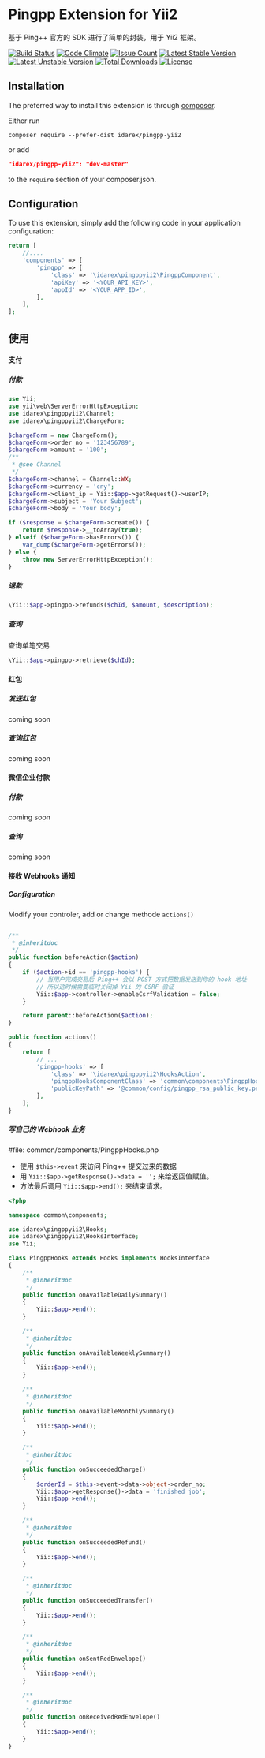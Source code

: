 Pingpp Extension for Yii2
=================

基于 Ping++ 官方的 SDK 进行了简单的封装，用于 Yii2 框架。

[![Build Status](https://travis-ci.org/idarex/pingpp-yii2.svg)](https://travis-ci.org/idarex/pingpp-yii2)
[![Code Climate](https://codeclimate.com/github/idarex/pingpp-yii2/badges/gpa.svg)](https://codeclimate.com/github/idarex/pingpp-yii2)
[![Issue Count](https://codeclimate.com/github/idarex/pingpp-yii2/badges/issue_count.svg)](https://codeclimate.com/github/idarex/pingpp-yii2)
[![Latest Stable Version](https://poser.pugx.org/idarex/pingpp-yii2/version)](https://packagist.org/packages/idarex/pingpp-yii2)
[![Latest Unstable Version](https://poser.pugx.org/idarex/pingpp-yii2/v/unstable)](//packagist.org/packages/idarex/pingpp-yii2)
[![Total Downloads](https://poser.pugx.org/idarex/pingpp-yii2/downloads)](https://packagist.org/packages/idarex/pingpp-yii2)
[![License](https://poser.pugx.org/idarex/pingpp-yii2/license)](https://packagist.org/packages/idarex/pingpp-yii2)

Installation
--------------------

The preferred way to install this extension is through [composer](http://getcomposer.org/download/).

Either run

```
composer require --prefer-dist idarex/pingpp-yii2
```

or add

```json
"idarex/pingpp-yii2": "dev-master"
```

to the `require` section of your composer.json.


Configuration
--------------------

To use this extension, simply add the following code in your application configuration:

```php
return [
    //....
    'components' => [
        'pingpp' => [
            'class' => '\idarex\pingppyii2\PingppComponent',
            'apiKey' => '<YOUR_API_KEY>',
            'appId' => '<YOUR_APP_ID>',
        ],
    ],
];
```

使用
--------------------

#### 支付

##### 付款

```php
use Yii;
use yii\web\ServerErrorHttpException;
use idarex\pingppyii2\Channel;
use idarex\pingppyii2\ChargeForm;

$chargeForm = new ChargeForm();
$chargeForm->order_no = '123456789';
$chargeForm->amount = '100';
/**
 * @see Channel
 */
$chargeForm->channel = Channel::WX;
$chargeForm->currency = 'cny';
$chargeForm->client_ip = Yii::$app->getRequest()->userIP;
$chargeForm->subject = 'Your Subject';
$chargeForm->body = 'Your body';

if ($response = $chargeForm->create()) {
    return $response->__toArray(true);
} elseif ($chargeForm->hasErrors()) {
    var_dump($chargeForm->getErrors());
} else {
    throw new ServerErrorHttpException();
}
```

##### 退款

```php
\Yii::$app->pingpp->refunds($chId, $amount, $description);
```

##### 查询

查询单笔交易

```php
\Yii::$app->pingpp->retrieve($chId);
```

#### 红包

##### 发送红包

coming soon

##### 查询红包

coming soon

#### 微信企业付款

##### 付款

coming soon

##### 查询

coming soon

#### 接收 Webhooks 通知

##### Configuration

Modify your controler, add or change methode `actions()`

```php

/**
 * @inheritdoc
 */
public function beforeAction($action)
{
    if ($action->id == 'pingpp-hooks') {
        // 当用户完成交易后 Ping++ 会以 POST 方式把数据发送到你的 hook 地址
        // 所以这时候需要临时关闭掉 Yii 的 CSRF 验证
        Yii::$app->controller->enableCsrfValidation = false;
    }

    return parent::beforeAction($action);
}

public function actions()
{
	return [
        // ...
        'pingpp-hooks' => [
            'class' => '\idarex\pingppyii2\HooksAction',
            'pingppHooksComponentClass' => 'common\components\PingppHooks',
            'publicKeyPath' => '@common/config/pingpp_rsa_public_key.pem',
        ],
    ];
}
```

##### 写自己的 Webhook 业务

\#file: common/components/PingppHooks.php

* 使用 `$this->event` 来访问 Ping++ 提交过来的数据
* 用 `Yii::$app->getResponse()->data = '';` 来给返回值赋值。
* 方法最后调用 `Yii::$app->end();` 来结束请求。

```php
<?php

namespace common\components;

use idarex\pingppyii2\Hooks;
use idarex\pingppyii2\HooksInterface;
use Yii;

class PingppHooks extends Hooks implements HooksInterface
{
    /**
     * @inheritdoc
     */
    public function onAvailableDailySummary()
    {
        Yii::$app->end();
    }

    /**
     * @inheritdoc
     */
    public function onAvailableWeeklySummary()
    {
        Yii::$app->end();
    }

    /**
     * @inheritdoc
     */
    public function onAvailableMonthlySummary()
    {
        Yii::$app->end();
    }

    /**
     * @inheritdoc
     */
    public function onSucceededCharge()
    {
        $orderId = $this->event->data->object->order_no;
        Yii::$app->getResponse()->data = 'finished job';
        Yii::$app->end();
    }

    /**
     * @inheritdoc
     */
    public function onSucceededRefund()
    {
        Yii::$app->end();
    }

    /**
     * @inheritdoc
     */
    public function onSucceededTransfer()
    {
        Yii::$app->end();
    }

    /**
     * @inheritdoc
     */
    public function onSentRedEnvelope()
    {
        Yii::$app->end();
    }

    /**
     * @inheritdoc
     */
    public function onReceivedRedEnvelope()
    {
        Yii::$app->end();
    }
}
```